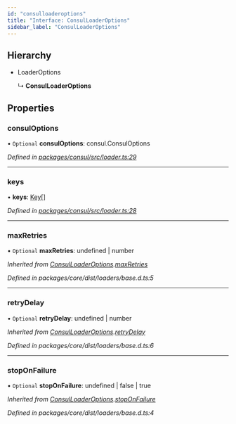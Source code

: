 ```yaml
---
id: "consulloaderoptions"
title: "Interface: ConsulLoaderOptions"
sidebar_label: "ConsulLoaderOptions"
---
```


## Hierarchy

- LoaderOptions

  ↳ **ConsulLoaderOptions**

## Properties

### consulOptions

• `Optional` **consulOptions**: consul.ConsulOptions

_Defined in [packages/consul/src/loader.ts:29](https://github.com/willsoto/node-konfig/blob/60bd8de/packages/consul/src/loader.ts#L29)_

---

### keys

• **keys**: [Key](key.md)[]

_Defined in [packages/consul/src/loader.ts:28](https://github.com/willsoto/node-konfig/blob/60bd8de/packages/consul/src/loader.ts#L28)_

---

### maxRetries

• `Optional` **maxRetries**: undefined \| number

_Inherited from [ConsulLoaderOptions](consulloaderoptions.md).[maxRetries](consulloaderoptions.md#maxretries)_

_Defined in packages/core/dist/loaders/base.d.ts:5_

---

### retryDelay

• `Optional` **retryDelay**: undefined \| number

_Inherited from [ConsulLoaderOptions](consulloaderoptions.md).[retryDelay](consulloaderoptions.md#retrydelay)_

_Defined in packages/core/dist/loaders/base.d.ts:6_

---

### stopOnFailure

• `Optional` **stopOnFailure**: undefined \| false \| true

_Inherited from [ConsulLoaderOptions](consulloaderoptions.md).[stopOnFailure](consulloaderoptions.md#stoponfailure)_

_Defined in packages/core/dist/loaders/base.d.ts:4_
